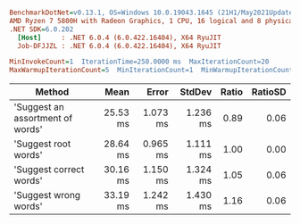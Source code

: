 ``` ini

BenchmarkDotNet=v0.13.1, OS=Windows 10.0.19043.1645 (21H1/May2021Update)
AMD Ryzen 7 5800H with Radeon Graphics, 1 CPU, 16 logical and 8 physical cores
.NET SDK=6.0.202
  [Host]     : .NET 6.0.4 (6.0.422.16404), X64 RyuJIT
  Job-DFJJZL : .NET 6.0.4 (6.0.422.16404), X64 RyuJIT

MinInvokeCount=1  IterationTime=250.0000 ms  MaxIterationCount=20  
MaxWarmupIterationCount=5  MinIterationCount=1  MinWarmupIterationCount=1  

```
|                           Method |     Mean |    Error |   StdDev | Ratio | RatioSD |
|--------------------------------- |---------:|---------:|---------:|------:|--------:|
| &#39;Suggest an assortment of words&#39; | 25.53 ms | 1.073 ms | 1.236 ms |  0.89 |    0.06 |
|             &#39;Suggest root words&#39; | 28.64 ms | 0.965 ms | 1.111 ms |  1.00 |    0.00 |
|          &#39;Suggest correct words&#39; | 30.16 ms | 1.150 ms | 1.324 ms |  1.05 |    0.06 |
|            &#39;Suggest wrong words&#39; | 33.19 ms | 1.242 ms | 1.430 ms |  1.16 |    0.06 |
